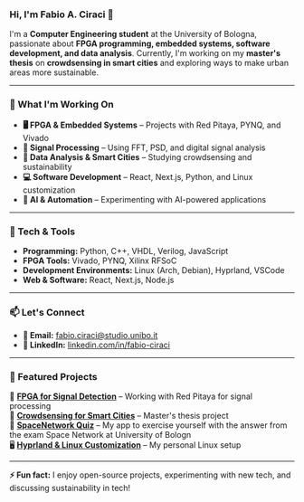### Hi, I'm Fabio A. Ciraci 

I'm a **Computer Engineering student** at the University of Bologna, passionate about **FPGA programming, embedded systems, software development, and data analysis**. Currently, I'm working on my **master's thesis** on **crowdsensing in smart cities** and exploring ways to make urban areas more sustainable.  

---

###  What I'm Working On  
- **🖥️ FPGA & Embedded Systems** – Projects with Red Pitaya, PYNQ, and Vivado  
- **📡 Signal Processing** – Using FFT, PSD, and digital signal analysis  
- **  Data Analysis & Smart Cities** – Studying crowdsensing and sustainability  
- **💻 Software Development** – React, Next.js, Python, and Linux customization  
- ** AI & Automation** – Experimenting with AI-powered applications  

---

### 🔧 Tech & Tools  
- **Programming:** Python, C++, VHDL, Verilog, JavaScript  
- **FPGA Tools:** Vivado, PYNQ, Xilinx RFSoC  
- **Development Environments:** Linux (Arch, Debian), Hyprland, VSCode  
- **Web & Software:** React, Next.js, Node.js  

---

### 📫 Let's Connect    
- **📩 Email:** [fabio.ciraci@studio.unibo.it](mailto:your.email@example.com)  
- **💼 LinkedIn:** [linkedin.com/in/fabio-ciraci](https://www.linkedin.com/in/fabio-antonello-ciraci-281479161/)  

---

### 📌 Featured Projects  
 **[FPGA for Signal Detection](https://github.com/FabioC-alt/FPGAFermiLab)** – Working with Red Pitaya for signal processing  
📡 **[Crowdsensing for Smart Cities](https://github.com/FabioC-alt/AnalisiTrafficoBologna)** – Master's thesis project  
🤖 **[SpaceNetwork Quiz](https://github.com/FabioC-alt/SNQuiz)** – My app to exercise yourself with the answer from the exam Space Network at University of Bologn  
🖥️ **[Hyprland & Linux Customization](https://github.com/FabioC-alt/scripts)** – My personal Linux setup  

---

**⚡ Fun fact:** I enjoy open-source projects, experimenting with new tech, and discussing sustainability in tech!  
